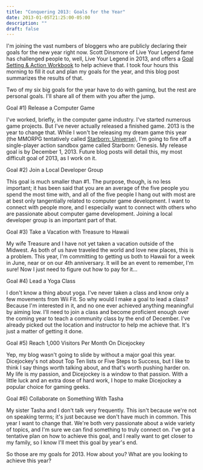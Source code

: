```yaml
---
title: "Conquering 2013: Goals for the Year"
date: 2013-01-05T21:25:00-05:00
description: ""
draft: false
---
```

I'm joining the vast numbers of bloggers who are publicly declaring
their goals for the new year right now. Scott Dinsmore of Live Your
Legend fame has challenged people to, well, Live Your Legend in 2013,
and offers a [Goal Setting & Action
Workbook](http://liveyourlegend.net/free-2013-goal-setting-guide/) to
help achieve that. I took four hours this morning to fill it out and
plan my goals for the year, and this blog post summarizes the results of
that.

Two of my six big goals for the year have to do with gaming, but the
rest are personal goals. I'll share all of them with you after the
jump.

Goal #1) Release a Computer Game

I've worked, briefly, in the computer game industry. I've started
numerous game projects. But I've never actually released a finished
game. 2013 is the year to change that. While I won't be releasing my
dream game this year (the MMORPG tentatively called [Starborn:
Universe](https://starbornuniverse.wordpress.com/)), I'm going to fire
off a single-player action sandbox game called Starborn: Genesis. My
release goal is by December 1, 2013. Future blog posts will detail this,
my most difficult goal of 2013, as I work on it.

Goal #2) Join a Local Developer Group

This goal is much smaller than #1. The purpose, though, is no less
important; it has been said that you are an average of the five people
you spend the most time with, and all of the five people I hang out with
most are at best only tangentially related to computer game development.
I want to connect with people more, and I especially want to connect
with others who are passionate about computer game development. Joining
a local developer group is an important part of that.

Goal #3) Take a Vacation with Treasure to Hawaii

My wife Treasure and I have not yet taken a vacation outside of the
Midwest. As both of us have traveled the world and love new places, this
is a problem. This year, I'm committing to getting us both to Hawaii
for a week in June, near or on our 4th anniversary. It will be an event
to remember, I'm sure! Now I just need to figure out how to pay for
it...

Goal #4) Lead a Yoga Class

I don't know a thing about yoga. I've never taken a class and know
only a few movements from Wii Fit. So why would I make a goal to lead a
class? Because I'm interested in it, and no one ever achieved anything
meaningful by aiming low. I'll need to join a class and become
proficient enough over the coming year to teach a community class by the
end of December. I've already picked out the location and instructor to
help me achieve that. It's just a matter of getting it done.

Goal #5) Reach 1,000 Visitors Per Month On Dicejockey

Yep, my blog wasn't going to slide by without a major goal this year.
Dicejockey's not about Top Ten lists or Five Steps to Success, but I
like to think I say things worth talking about, and that's worth
pushing harder on. My life is my passion, and Dicejockey is a window to
that passion. With a little luck and an extra dose of hard work, I hope
to make Dicejockey a popular choice for gaming geeks.

Goal #6) Collaborate on Something With Tasha

My sister Tasha and I don't talk very frequently. This isn't because
we're not on speaking terms; it's just because we don't have much in
common. This year I want to change that. We're both very passionate
about a wide variety of topics, and I'm sure we can find something to
truly connect on. I've got a tentative plan on how to achieve this
goal, and I really want to get closer to my family, so I know I'll meet
this goal by year's end.

So those are my goals for 2013. How about you? What are you looking to
achieve this year?